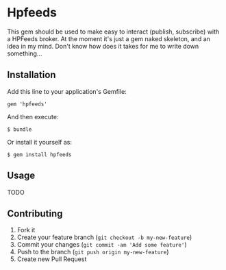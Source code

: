 # Hpfeeds

This gem should be used to make easy to interact (publish, subscribe) with a HPFeeds broker. At the moment it's just a gem naked skeleton, and an idea in my mind. Don't know how does it takes for me to write down something...

## Installation

Add this line to your application's Gemfile:

    gem 'hpfeeds'

And then execute:

    $ bundle

Or install it yourself as:

    $ gem install hpfeeds

## Usage

TODO

## Contributing

1. Fork it
2. Create your feature branch (`git checkout -b my-new-feature`)
3. Commit your changes (`git commit -am 'Add some feature'`)
4. Push to the branch (`git push origin my-new-feature`)
5. Create new Pull Request
